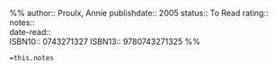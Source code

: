 %%
author::  Proulx, Annie
publishdate:: 2005
status:: To Read
rating::  
notes::  
date-read::  
ISBN10:: 0743271327
ISBN13:: 9780743271325
%%

`=this.notes`
